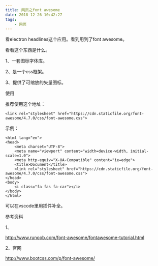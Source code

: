 ```yaml
---
title: 网页之font awesome
date: 2018-12-26 10:42:27
tags:
	- 网页
---
```






看electron headlines这个应用。看到用到了font awesome。

看看这个东西是什么。



1、一套图标字体库。

2、是一个css框架。

3、提供了可缩放的矢量图标。



使用

推荐使用这个地址：

```
<link rel="stylesheet" href="https://cdn.staticfile.org/font-awesome/4.7.0/css/font-awesome.css">
```

示例：

```
<html lang="en">
<head>
    <meta charset="UTF-8">
    <meta name="viewport" content="width=device-width, initial-scale=1.0">
    <meta http-equiv="X-UA-Compatible" content="ie=edge">
    <title>Document</title>
    <link rel="stylesheet" href="https://cdn.staticfile.org/font-awesome/4.7.0/css/font-awesome.css">
</head>
<body>
    <i class="fa fas fa-car"></i>
</body>
</html>
```

可以在vscode里用插件补全。



参考资料

1、

http://www.runoob.com/font-awesome/fontawesome-tutorial.html

2、官网

http://www.bootcss.com/p/font-awesome/